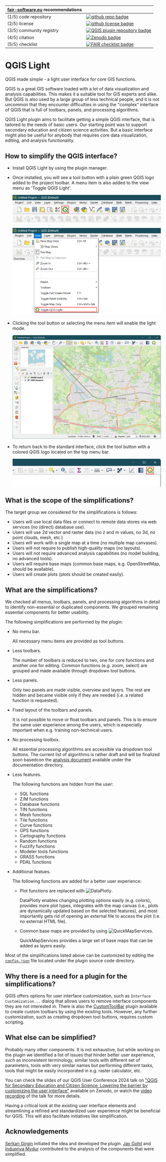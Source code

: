 | [fair-software.eu](https://fair-software.eu) recommendations | |
| :-- | :--  |
| (1/5) code repository     | [![github repo badge](https://img.shields.io/badge/github-repo-000.svg?logo=github&labelColor=gray&color=blue)](https://github.com/ITC-CRIB/qgis-light) |
| (2/5) license             | [![github license badge](https://img.shields.io/github/license/ITC-CRIB/qgis-light)](https://github.com/ITC-CRIB/qgis-light) |
| (3/5) community registry  | [![QGIS plugin repository badge](https://img.shields.io/badge/QGIS-Plugin_Repository-%23589632?style=flat&logo=qgis)](https://plugins.qgis.org/plugins/qgis-light/) |
| (4/5) citation            | [![Zenodo badge](https://zenodo.org/badge/DOI/10.5281/zenodo.13831537.svg)](https://doi.org/10.5281/zenodo.13831537) |
| (5/5) checklist           | [![FAIR checklist badge](https://fairsoftwarechecklist.net/badge.svg)](https://fairsoftwarechecklist.net/v0.2?f=31&a=32113&i=02322&r=133) |


# QGIS Light

QGIS made simple - a light user interface for core GIS functions.

QGIS is a great GIS software loaded with a lot of data visualization and
analysis capabilities. This makes it a suitable tool for GIS experts and alike.
But QGIS is also used by a large group of less technical people, and it is not
uncommon that they encounter difficulties in using the "complex" interface of
QGIS that is full of toolbars, panels, and processing algorithms.

QGIS Light plugin aims to facilitate getting a simple QGIS interface, that is
tailored to the needs of basic users. Our starting point was to support
secondary education and citizen science activities. But a basic interface might
also be useful for anybody that requires core data visualization, editing, and
analysis functionality.


## How to simplify the QGIS interface?

- Install QGIS Light by using the plugin manager.

- Once installed, you will see a tool button with a plain green QGIS logo added
  to the project toolbar. A menu item is also added to the view menu as 'Toggle
  QGIS Light'.

  ![QGIS Light tool button](docs/images/qgis-light-toolbutton.png "QGIS Light tool button")

  ![QGIS Light menu item](docs/images/qgis-light-menu.png "QGIS Light menu item")

- Clicking the tool button or selecting the menu item will enable the light mode.

  ![QGIS Light enabled](docs/images/qgis-light-enabled.png "QGIS Light enabled")

- To return back to the standard interface, click the tool button with a colored
  QGIS logo located on the top menu bar.

  ![QGIS Light exit tool button](docs/images/qgis-light-exit-toolbutton.png "QGIS Light exit tool button")


## What is the scope of the simplifications?

The target group we considered for the simplifications is follows:

- Users will use local data files or connect to remote data stores via web
  services (no (direct) database use).
- Users will use 2d vector and raster data (no z and m values, no 3d, no point
  clouds, mesh, etc.)
- Users will work with a single map at a time (no multiple map canvases).
- Users will not require to publish high-quality maps (no layouts).
- Users will not require advanced analysis capabilities (no model building, no
  advanced tools).
- Users will require base maps (common base maps, e.g. OpenStreetMap, should be
  available).
- Users will create plots (plots should be created easily).


## What are the simplifications?

We checked all menus, toolbars, panels, and processing algorithms in detail to
identify non-essential or duplicated components. We grouped remaining essential
components for better usability.

The following simplifications are performed by the plugin:

- No menu bar.

  All necessary menu items are provided as tool buttons.

- Less toolbars.

  The number of toolbars is reduced to two, one for core functions and another
  one for editing. Common functions (e.g. zoom, select) are grouped and made
  available through dropdown tool buttons.

- Less panels.

  Only two panels are made visible, overview and layers. The rest are hidden
  and became visible only if they are needed (i.e. a related function is
  requested).

- Fixed layout of the toolbars and panels.

  It is not possible to move or float toolbars and panels. This is to ensure
  the same user experience among the users, which is especially important when
  e.g. training non-technical users.

- No processing toolbox.

  All essential processing algorithms are accessible via dropdown tool buttons.
  The current list of algorithms is rather draft and will be finalized soon
  basedcon the [analysis document](docs/qgis-processing-algorithms.xlsx)
  available under the documentation directory.

- Less features.

  The following functions are hidden from the user:

  - SQL functions
  - Z/M functions
  - Database functions
  - TIN functions
  - Mesh functions
  - Tile functions
  - Curve functions
  - GPS functions
  - Cartography functions
  - Random functions
  - Fuzzify functions
  - Modeler tools functions
  - GRASS functions
  - PDAL functions

- Additional featues.

  The following functions are added for a better user experience:

  - Plot functions are replaced with ![DataPlotly](https://github.com/ghtmtt/DataPlotly).

    DataPlotly enables changing plotting options easily (e.g. colors), provides
    more plot types, integrates with the map canvas (i.e., plots are dynamically
    updated based on the selected features), and most importantly gets rid of
    opening an external file to access the plot (i.e. no external HTML file).

  - Common base maps are provided by using ![QuickMapServices](https://github.com/nextgis/quickmapservices).

    QuickMapServices provides a large set of base maps that can be added as
    layers easily.

Most of the simplifications listed above can be customized by editing the
[`config.json`](src/qgis-light/config.json) file located under the plugin
source code directory.


## Why there is a need for a plugin for the simplifications?

QGIS offers options for user interface customization, such as `Interface
Customization...` dialog that allows users to remove interface components they
are not interested in.
There is also the [CustomToolBar](https://github.com/All4Gis/CustomToolBar)
plugin available to create custom toolbars by using the existing tools.
However, any further customization, such as creating dropdown tool buttons,
requires custom scripting.


## What else can be simplified?

Probably many other components. It is not exhaustive, but while working on
the plugin we identified a list of issues that hinder better user experience,
such as inconsistent terminology, similar tools with different set of
parameters, tools with very similar names but performing different tasks, tools
that might be easily incorporated in e.g. raster calculator, etc.

You can check the slides of our QGIS User Conference 2024 talk on ["QGIS for
Secondary Education and Citizen Science: Lowering the barrier by customizing
the user interface"](https://zenodo.org/records/13830612) available on Zenodo,
or watch the  [video recording](https://www.youtube.com/watch?v=btG-lVYYOCY) of
the talk for more details.

Having a critical look at the existing user interface elements and streamlining
a refined and standardized user experience might be beneficial for QGIS. This
will also facilitate initiatives like simplification.


## Acknowledgements

[Serkan Girgin](https://github.com/girgink) initiated the idea and developed
the plugin. [Jay Gohil](https://github.com/Jay-Gohil) and
[Indupriya Mydur](mailto:i.mydur@student.utwente.nl) contributed to the
analysis of the components that were simplified.
